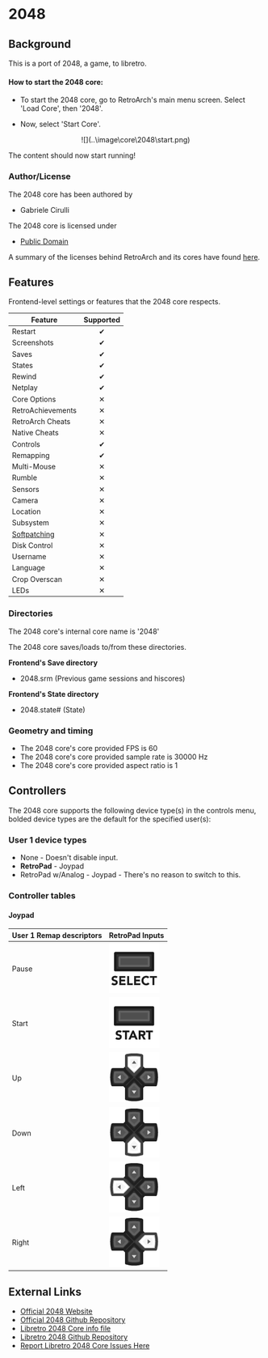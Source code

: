# 2048

## Background

This is a port of 2048, a game, to libretro.

#### How to start the 2048 core:

- To start the 2048 core, go to RetroArch's main menu screen. Select 'Load Core', then '2048'.

- Now, select 'Start Core'.

<center> ![](..\image\core\2048\start.png) </center>

The content should now start running!

### Author/License

The 2048 core has been authored by

- Gabriele Cirulli

The 2048 core is licensed under

- [Public Domain](https://github.com/libretro/libretro-2048/blob/master/COPYING)

A summary of the licenses behind RetroArch and its cores have found [here](https://docs.libretro.com/tech/licenses/).

## Features

Frontend-level settings or features that the 2048 core respects.

| Feature           | Supported |
|-------------------|:---------:|
| Restart           | ✔         |
| Screenshots       | ✔         |
| Saves             | ✔         |
| States            | ✔         |
| Rewind            | ✔         |
| Netplay           | ✔         |
| Core Options      | ✕         |
| RetroAchievements | ✕         |
| RetroArch Cheats  | ✕         |
| Native Cheats     | ✕         |
| Controls          | ✔         |
| Remapping         | ✔         |
| Multi-Mouse       | ✕         |
| Rumble            | ✕         |
| Sensors           | ✕         |
| Camera            | ✕         |
| Location          | ✕         |
| Subsystem         | ✕         |
| [Softpatching](https://docs.libretro.com/guides/softpatching/) | ✕         |
| Disk Control      | ✕         |
| Username          | ✕         |
| Language          | ✕         |
| Crop Overscan     | ✕         |
| LEDs              | ✕         |

### Directories

The 2048 core's internal core name is '2048'

The 2048 core saves/loads to/from these directories.

**Frontend's Save directory**

- 2048.srm (Previous game sessions and hiscores)

**Frontend's State directory**

- 2048.state# (State)

### Geometry and timing

- The 2048 core's core provided FPS is 60
- The 2048 core's core provided sample rate is 30000 Hz
- The 2048 core's core provided aspect ratio is 1

## Controllers

The 2048 core supports the following device type(s) in the controls menu, bolded device types are the default for the specified user(s):

### User 1 device types

- None - Doesn't disable input.
- **RetroPad** - Joypad
- RetroPad w/Analog - Joypad - There's no reason to switch to this.

### Controller tables

#### Joypad

| User 1 Remap descriptors | RetroPad Inputs                             | 
|--------------------------|---------------------------------------------|
| Pause                    | ![](../image/retropad/retro_select.png)     |
| Start                    | ![](../image/retropad/retro_start.png)      |
| Up                       | ![](../image/retropad/retro_dpad_up.png)    |
| Down                     | ![](../image/retropad/retro_dpad_down.png)  |
| Left                     | ![](../image/retropad/retro_dpad_left.png)  |
| Right                    | ![](../image/retropad/retro_dpad_right.png) |

## External Links

- [Official 2048 Website](https://gabrielecirulli.github.io/2048/)
- [Official 2048 Github Repository](https://github.com/gabrielecirulli/2048)
- [Libretro 2048 Core info file](https://github.com/libretro/libretro-super/blob/master/dist/info/2048_libretro.info)
- [Libretro 2048 Github Repository](https://github.com/libretro/libretro-2048)
- [Report Libretro 2048 Core Issues Here](https://github.com/libretro/libretro-2048/issues)